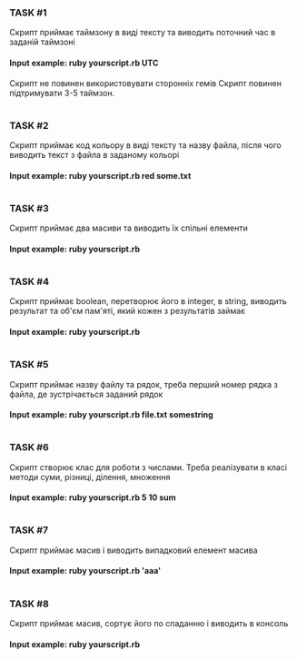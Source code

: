 ### TASK #1
Скрипт приймає таймзону в виді тексту та виводить поточний час в заданій таймзоні
#### Input example: ruby yourscript.rb UTC 
Скрипт не повинен використовувати сторонніх гемів
Скрипт повинен підтримувати 3-5 таймзон.
#
#
### TASK #2
Скрипт приймає код кольору в виді тексту та назву файла, після чого виводить текст з файла в заданому кольорі
#### Input example: ruby yourscript.rb red some.txt
#
#
### TASK #3
Скрипт приймає два масиви та виводить їх спільні елементи
#### Input example: ruby yourscript.rb <array1> <array2>
#
#
### TASK #4
Скрипт приймає boolean, перетворює його в integer, в string, виводить результат та об'єм пам'яті, який кожен з результатів займає
#### Input example: ruby yourscript.rb <array1> <array2>
#
#
### TASK #5
Скрипт приймає назву файлу та рядок, треба перший номер рядка з файла, де зустрічається заданий рядок
#### Input example: ruby yourscript.rb file.txt somestring
#
#
### TASK #6
Скрипт створює клас для роботи з числами. Треба реалізувати в класі методи суми, різниці, ділення, множення
#### Input example: ruby yourscript.rb 5 10 sum
#
#
### TASK #7
Скрипт приймає масив і виводить випадковий елемент масива
#### Input example: ruby yourscript.rb <array> 'aaa'
#
#
### TASK #8
Скрипт приймає масив, сортує його по спаданню і виводить в консоль
#### Input example: ruby yourscript.rb <array>
